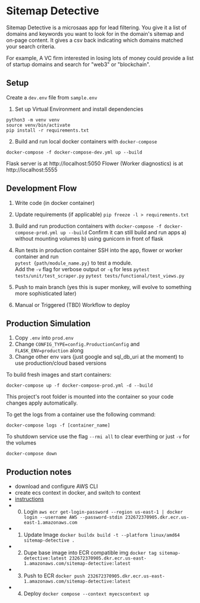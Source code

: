 # Sitemap Detective

Sitemap Detective is a microsaas app for lead filtering. You give it a list of domains and keywords you want to look for in the domain's sitemap and on-page content. It gives a csv back indicating which domains matched your search criteria.

For example, A VC firm interested in losing lots of money could provide a list of startup domains and search for "web3" or "blockchain".

## Setup

Create a `dev.env` file from `sample.env`

1. Set up Virtual Environment and install dependencies

```
python3 -m venv venv
source venv/bin/activate
pip install -r requirements.txt
```

2. Build and run local docker containers with `docker-compose`

`docker-compose -f docker-compose-dev.yml up --build`

Flask server is at http://localhost:5050
Flower (Worker diagnostics) is at http://localhost:5555

## Development Flow

1. Write code (in docker container)

2. Update requirements (if applicable)
   `pip freeze -l > requirements.txt`

3. Build and run production containers with
   `docker-compose -f docker-compose-prod.yml up --build`
   Confirm it can still build and run apps a) without mounting volumes b) using gunicorn in front of flask

4. Run tests in production container
   SSH into the app, flower or worker container and run <br>
   `pytest {path/module_name.py}` to test a module. <br>
   Add the `-v` flag for verbose output or `-q` for less
   `pytest tests/unit/test_scraper.py`
   `pytest tests/functional/test_views.py`

5. Push to main branch (yes this is super monkey, will evolve to something more sophisticated later)

6. Manual or Triggered (TBD) Workflow to deploy

## Production Simulation

1. Copy `.env` into `prod.env`
2. Change `CONFIG_TYPE=config.ProductionConfig` and `FLASK_ENV=production` along
3. Change other env vars (just google and sql_db_uri at the moment) to use production/cloud based versions

To build fresh images and start containers:

```
docker-compose up -f docker-compose-prod.yml -d --build
```

This project's root folder is mounted into the container so your code changes apply automatically.

To get the logs from a container use the following command:

```
docker-compose logs -f [container_name]
```

To shutdown service use the flag `--rmi all` to clear everthing or just `-v` for the volumes

```
docker-compose down
```

## Production notes

- download and configure AWS CLI
- create ecs context in docker, and switch to context
- [instructions](https://us-east-1.console.aws.amazon.com/ecr/repositories?region=us-east-1)
- 0. Login `aws ecr get-login-password --region us-east-1 | docker login --username AWS --password-stdin 232672370905.dkr.ecr.us-east-1.amazonaws.com`
- 1. Update Image `docker buildx build -t --platform linux/amd64 sitemap-detective .`
- 2. Dupe base image into ECR compatible img `docker tag sitemap-detective:latest 232672370905.dkr.ecr.us-east-1.amazonaws.com/sitemap-detective:latest`
- 3. Push to ECR `docker push 232672370905.dkr.ecr.us-east-1.amazonaws.com/sitemap-detective:latest`
- 4. Deploy `docker compose --context myecscontext up`
